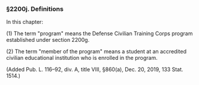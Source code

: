 ### §2200j. Definitions ###

In this chapter:

(1) The term "program" means the Defense Civilian Training Corps program established under section 2200g.

(2) The term "member of the program" means a student at an accredited civilian educational institution who is enrolled in the program.

(Added Pub. L. 116–92, div. A, title VIII, §860(a), Dec. 20, 2019, 133 Stat. 1514.)